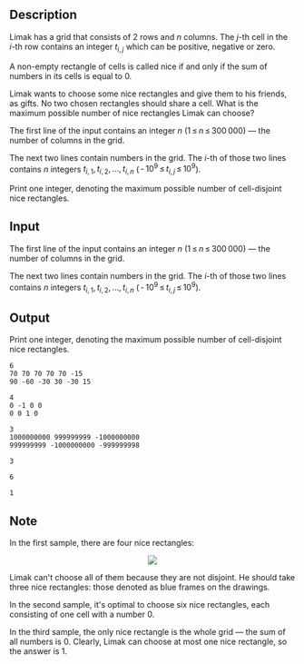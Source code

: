 ## Description

<div><p>Limak has a grid that consists of <span class="tex-span">2</span> rows and <span class="tex-span"><i>n</i></span> columns. The <span class="tex-span"><i>j</i></span>-th cell in the <span class="tex-span"><i>i</i></span>-th row contains an integer <span class="tex-span"><i>t</i><sub class="lower-index"><i>i</i>, <i>j</i></sub></span> which can be positive, negative or zero.</p><p>A non-empty rectangle of cells is called <span class="tex-font-style-it">nice</span> if and only if the sum of numbers in its cells is equal to <span class="tex-span">0</span>.</p><p>Limak wants to choose some nice rectangles and give them to his friends, as gifts. No two chosen rectangles should share a cell. What is the maximum possible number of nice rectangles Limak can choose?</p></div><div class="input-specification"><p>The first line of the input contains an integer <span class="tex-span"><i>n</i></span> (<span class="tex-span">1 ≤ <i>n</i> ≤ 300 000</span>)&nbsp;— the number of columns in the grid.</p><p>The next two lines contain numbers in the grid. The <span class="tex-span"><i>i</i></span>-th of those two lines contains <span class="tex-span"><i>n</i></span> integers <span class="tex-span"><i>t</i><sub class="lower-index"><i>i</i>, 1</sub>, <i>t</i><sub class="lower-index"><i>i</i>, 2</sub>, ..., <i>t</i><sub class="lower-index"><i>i</i>, <i>n</i></sub></span> (<span class="tex-span"> - 10<sup class="upper-index">9</sup> ≤ <i>t</i><sub class="lower-index"><i>i</i>, <i>j</i></sub> ≤ 10<sup class="upper-index">9</sup></span>).</p></div><div class="output-specification"><p>Print one integer, denoting the maximum possible number of cell-disjoint nice rectangles.</p></div>

## Input

<p>The first line of the input contains an integer <span class="tex-span"><i>n</i></span> (<span class="tex-span">1 ≤ <i>n</i> ≤ 300 000</span>)&nbsp;— the number of columns in the grid.</p><p>The next two lines contain numbers in the grid. The <span class="tex-span"><i>i</i></span>-th of those two lines contains <span class="tex-span"><i>n</i></span> integers <span class="tex-span"><i>t</i><sub class="lower-index"><i>i</i>, 1</sub>, <i>t</i><sub class="lower-index"><i>i</i>, 2</sub>, ..., <i>t</i><sub class="lower-index"><i>i</i>, <i>n</i></sub></span> (<span class="tex-span"> - 10<sup class="upper-index">9</sup> ≤ <i>t</i><sub class="lower-index"><i>i</i>, <i>j</i></sub> ≤ 10<sup class="upper-index">9</sup></span>).</p>

## Output

<p>Print one integer, denoting the maximum possible number of cell-disjoint nice rectangles.</p>





```input1
6
70 70 70 70 70 -15
90 -60 -30 30 -30 15

```




```input2
4
0 -1 0 0
0 0 1 0

```




```input3
3
1000000000 999999999 -1000000000
999999999 -1000000000 -999999998

```




```output1
3

```




```output2
6

```




```output3
1

```



## Note

<p>In the first sample, there are four nice rectangles:</p><center> <img class="tex-graphics" src="file://MArEzTRW.png" style="max-width: 100.0%;max-height: 100.0%;"> </center><p>Limak can't choose all of them because they are not disjoint. He should take three nice rectangles: those denoted as blue frames on the drawings.</p><p>In the second sample, it's optimal to choose six nice rectangles, each consisting of one cell with a number <span class="tex-span">0</span>.</p><p>In the third sample, the only nice rectangle is the whole grid&nbsp;— the sum of all numbers is <span class="tex-span">0</span>. Clearly, Limak can choose at most one nice rectangle, so the answer is <span class="tex-span">1</span>.</p>
